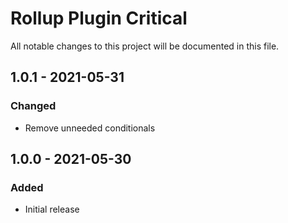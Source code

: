 # Rollup Plugin Critical

All notable changes to this project will be documented in this file.

## 1.0.1 - 2021-05-31
### Changed
* Remove unneeded conditionals

## 1.0.0 - 2021-05-30
### Added
* Initial release
